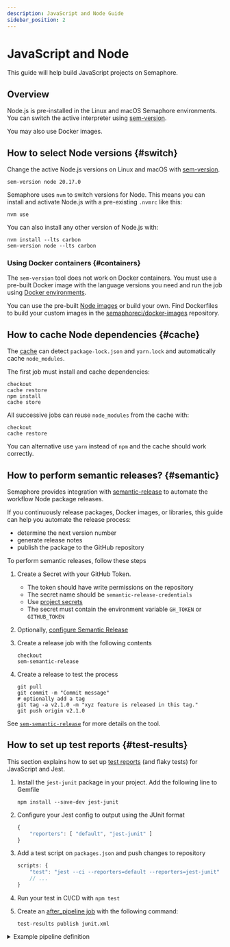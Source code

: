 ```yaml
---
description: JavaScript and Node Guide
sidebar_position: 2
---
```


# JavaScript and Node







This guide will help build JavaScript projects on Semaphore.

## Overview

Node.js is pre-installed in the Linux and macOS Semaphore environments. You can switch the active interpreter using [sem-version](../../reference/toolbox#sem-version).

You may also use Docker images.


## How to select Node versions {#switch}

Change the active Node.js versions on Linux and macOS with [sem-version](../../reference/toolbox#sem-version).

```shell
sem-version node 20.17.0
```

Semaphore uses `nvm` to switch versions for Node. This means you can install and activate Node.js with a pre-existing `.nvmrc` like this:

```shell
nvm use
```

You can also install any other version of Node.js with:

```shell
nvm install --lts carbon
sem-version node --lts carbon
```

### Using Docker containers {#containers}

The `sem-version` tool does not work on Docker containers. You must use a pre-built Docker image with the language versions you need and run the job using [Docker environments](../../using-semaphore/pipelines#docker-environments).

You can use the pre-built [Node images](../../using-semaphore/optimization/container-registry#node) or build your own. Find Dockerfiles to build your custom images in the [semaphoreci/docker-images](https://github.com/semaphoreci/docker-images) repository.


## How to cache Node dependencies {#cache}

The [cache](../../reference/toolbox#cache) can detect `package-lock.json` and `yarn.lock` and automatically cache `node_modules`.

The first job must install and cache dependencies:

```shell
checkout
cache restore
npm install
cache store
```

All successive jobs can reuse `node_modules` from the cache with:

```shell
checkout
cache restore
```

You can alternative use `yarn` instead of `npm` and the cache should work correctly.

## How to perform semantic releases? {#semantic}

Semaphore provides integration with [semantic-release](https://github.com/semantic-release/semantic-release) to automate the workflow Node package releases.

If you continuously release packages, Docker images, or libraries, this guide can help you automate the release process:

- determine the next version number
- generate release notes
- publish the package to the GitHub repository

To perform semantic releases, follow these steps

<Steps>

1. Create a Secret with your GitHub Token. 

    - The token should have write permissions on the repository
    - The secret name should be `semantic-release-credentials`
    - Use [project secrets](../projects#project-secrets)
    - The secret must contain the environment variable `GH_TOKEN` or `GITHUB_TOKEN`

2. Optionally, [configure Semantic Release](https://github.com/semantic-release/semantic-release/blob/master/docs/usage/configuration.md#configuration)
  
3. Create a release job with the following contents

    ```shell
    checkout
    sem-semantic-release
    ```

4. Create a release to test the process

    ```shell
    git pull
    git commit -m "Commit message"
    # optionally add a tag
    git tag -a v2.1.0 -m "xyz feature is released in this tag."
    git push origin v2.1.0
    ```

</Steps>

See [`sem-semantic-release`](../../reference/toolbox#sem-semantic-release) for more details on the tool.

## How to set up test reports {#test-results}

This section explains how to set up [test reports](../../using-semaphore/tests/test-reports) (and flaky tests) for JavaScript and Jest.

<Steps>

1. Install the `jest-junit` package in your project. Add the following line to Gemfile

    ```shell
    npm install --save-dev jest-junit
    ```

2. Configure your Jest config to output using the JUnit format

    ```js title="jest.config.js"
    {
        "reporters": [ "default", "jest-junit" ]
    }
    ```

3. Add a test script on `packages.json` and push changes to repository

    ```js
    scripts: {
        "test": "jest --ci --reporters=default --reporters=jest-junit"
        // ...
    }
    ```

4. Run your test in CI/CD with `npm test`
5. Create an [after_pipeline job](../../using-semaphore/pipelines#after-pipeline-job) with the following command:

    ```shell
    test-results publish junit.xml
    ```
</Steps>

<details>
<summary>Example pipeline definition</summary>
<div>

```yaml title="Using test reports on Node"
- name: Tests
  task:
    prologue:
      commands:
        - checkout
        - cache restore
        - npm install
        - cache store

    job:
      name: "Tests"
      commands:
        - checkout
        - cache restore
        - npm test

    epilogue:
      always:
        commands:
          - test-results publish junit.xml
```

</div>
</details>
